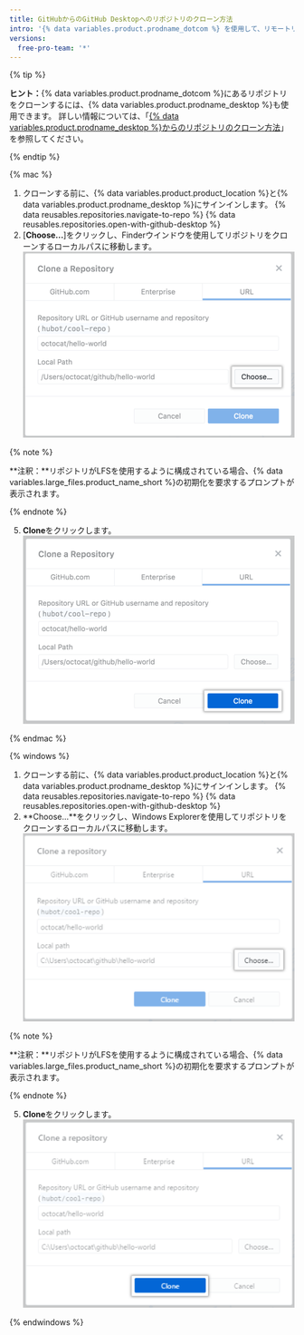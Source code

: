 ```yaml
---
title: GitHubからのGitHub Desktopへのリポジトリのクローン方法
intro: '{% data variables.product.prodname_dotcom %} を使用して、リモートリポジトリを {% data variables.product.prodname_desktop %} にクローンできます。'
versions:
  free-pro-team: '*'
---
```


{% tip %}

**ヒント：**{% data variables.product.prodname_dotcom %}にあるリポジトリをクローンするには、{% data variables.product.prodname_desktop %}も使用できます。  詳しい情報については、「[{% data variables.product.prodname_desktop %}からのリポジトリのクローン方法](/desktop/guides/contributing-to-projects/cloning-a-repository-from-github-to-github-desktop/)」を参照してください。

{% endtip %}

{% mac %}

1. クローンする前に、{% data variables.product.product_location %}と{% data variables.product.prodname_desktop %}にサインインします。
{% data reusables.repositories.navigate-to-repo %}
{% data reusables.repositories.open-with-github-desktop %}
5. [**Choose...**]をクリックし、Finderウインドウを使用してリポジトリをクローンするローカルパスに移動します。 ![URLタブにあるchooseボタン](/assets/images/help/desktop/clone-choose-button-url-mac.png)

  {% note %}

  **注釈：**リポジトリがLFSを使用するように構成されている場合、{% data variables.large_files.product_name_short %}の初期化を要求するプロンプトが表示されます。

  {% endnote %}

5. **Clone**をクリックします。 ![URLタブ内のcloneボタン](/assets/images/help/desktop/clone-button-url-mac.png)

{% endmac %}

{% windows %}

1. クローンする前に、{% data variables.product.product_location %}と{% data variables.product.prodname_desktop %}にサインインします。
{% data reusables.repositories.navigate-to-repo %}
{% data reusables.repositories.open-with-github-desktop %}
5. **Choose...**をクリックし、Windows Explorerを使用してリポジトリをクローンするローカルパスに移動します。 ![Chooseボタン](/assets/images/help/desktop/clone-choose-button-url-win.png)

  {% note %}

  **注釈：**リポジトリがLFSを使用するように構成されている場合、{% data variables.large_files.product_name_short %}の初期化を要求するプロンプトが表示されます。

  {% endnote %}

5. **Clone**をクリックします。 ![Cloneボタン](/assets/images/help/desktop/clone-button-url-win.png)

{% endwindows %}
